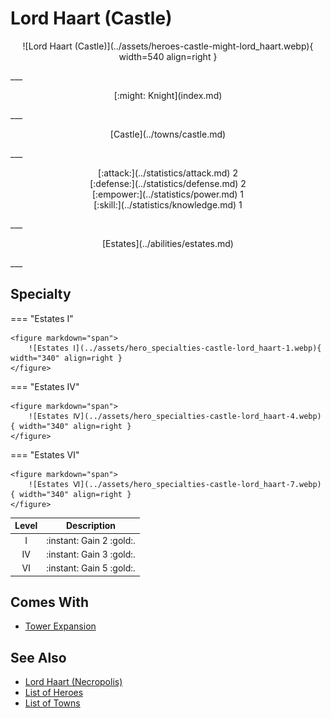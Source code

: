 # Lord Haart (Castle)

<p style="text-align: center;" markdown>![Lord Haart (Castle)](../assets/heroes-castle-might-lord_haart.webp){ width=540 align=right }</p>
___
<p style="text-align: center;" markdown>[:might: Knight](index.md)</p>
___
<p style="text-align: center;" markdown>[Castle](../towns/castle.md)</p>
___

<p style="text-align: center;" markdown>[:attack:](../statistics/attack.md)&nbsp;2</br>[:defense:](../statistics/defense.md)&nbsp;2</br>[:empower:](../statistics/power.md)&nbsp;1</br>[:skill:](../statistics/knowledge.md)&nbsp;1</p>
___
<p style="text-align: center;" markdown>[Estates](../abilities/estates.md)</p>
___

## Specialty

=== "Estates Ⅰ"

    <figure markdown="span">
        ![Estates Ⅰ](../assets/hero_specialties-castle-lord_haart-1.webp){ width="340" align=right }
    </figure>

=== "Estates Ⅳ"

    <figure markdown="span">
        ![Estates Ⅳ](../assets/hero_specialties-castle-lord_haart-4.webp){ width="340" align=right }
    </figure>

=== "Estates Ⅵ"

    <figure markdown="span">
        ![Estates Ⅵ](../assets/hero_specialties-castle-lord_haart-7.webp){ width="340" align=right }
    </figure>


| Level | Description |
| :---: | :---: |
| Ⅰ | :instant: Gain 2 :gold:. |
| Ⅳ | :instant: Gain 3 :gold:. |
| Ⅵ | :instant: Gain 5 :gold:. |


## Comes With

- [Tower Expansion](../content/tower_expansion.md)


## See Also

- [Lord Haart (Necropolis)](lord_haart_necropolis.md)
- [List of Heroes](index.md)
- [List of Towns](../towns/index.md)

